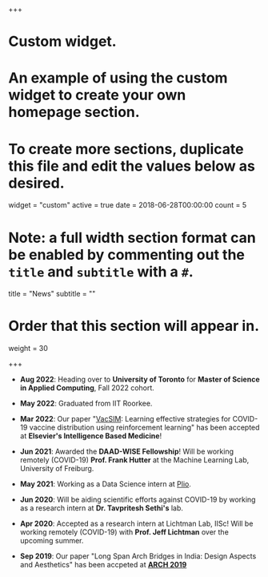 +++
# Custom widget.
# An example of using the custom widget to create your own homepage section.
# To create more sections, duplicate this file and edit the values below as desired.
widget = "custom"
active = true
date = 2018-06-28T00:00:00
count = 5

# Note: a full width section format can be enabled by commenting out the `title` and `subtitle` with a `#`.
title = "News"
 subtitle = ""

# Order that this section will appear in.
weight = 30

+++

-	**Aug 2022**: Heading over to **University of Toronto** for **Master of Science in Applied Computing**, Fall 2022 cohort.
-	**May 2022**: Graduated from IIT Roorkee.
-   **Mar 2022**: Our paper "[VacSIM](https://www.sciencedirect.com/science/article/pii/S2666521222000138): Learning effective strategies for COVID-19 vaccine distribution using reinforcement learning" has been accepted at **Elsevier's Intelligence Based Medicine**!

-   **Jun 2021**:
    Awarded the **DAAD-WISE Fellowship**! Will be working remotely (COVID-19) **Prof. Frank Hutter** at the Machine Learning Lab, University of Freiburg.
    
- **May 2021**: Working as a Data Science intern at [Plio](https://www.plio.in/). 
- **Jun 2020**: Will be aiding scientific efforts against COVID-19 by working as a research intern at **Dr. Tavpritesh Sethi's** lab. 
-   **Apr 2020**:
    Accepted as a research intern at Lichtman Lab, IISc! Will be working remotely (COVID-19) with **Prof. Jeff Lichtman** over the upcoming summer.

-   **Sep 2019**: Our paper "Long Span Arch Bridges in India: Design Aspects and Aesthetics" has been accpeted at **[ARCH 2019](https://link.springer.com/chapter/10.1007/978-3-030-29227-0_69)**
    
